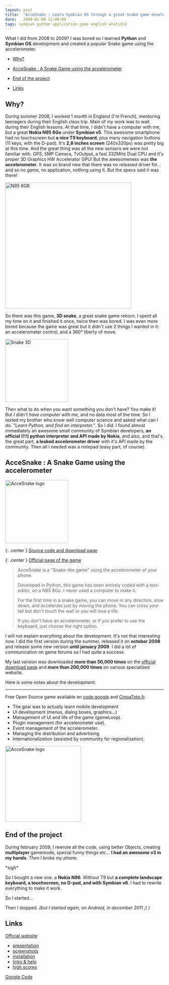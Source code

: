 ```yaml
---
layout: post
title:  "AcceSnake : Learn Symbian OS through a great Snake game development"
date:   2009-01-09 12:00:00
tags: symbian python application game english whatidid
---
```

What I did from 2008 to 2009? I was bored so I learned **Python** and **Symbian OS** development and created a popular Snake game using the accelerometer.

- [Why?][1]
- [AcceSnake : A Snake Game using the accelerometer][2]
- [End of the project][3]
- [Links][4]

    [1]: #why-1
    [2]: #accesnake-2
    [3]: #end-3
    [4]: #links-4

<a name="why-1" />

Why?
----

During summer 2008, I worked 1 month in England (I'm French), mentoring teenagers during their English class trip. Main of my work was to wait during their English lessons. At that time, I didn't have a computer with me, but a great **Nokia N95 8Go** under **Symbian v5**. This awesome smartphone had no touchscreen but **a nice T9 keyboard**, plus many navigation buttons (11 keys, with the D-pad). It's **2,8 inches screen** (240x320px) was pretty big at this time. And the great thing was all the new sensors we were not familiar with. GPS, 5MP Camera, TvOutput, a fast 332MHz Dual CPU and it's proper 3D Graphics HW Accelerator GPU! But the awesomeness was **the accelerometer**. It was so brand new that there was no released driver for... and so no game, no application, nothing using it. But the specs said it was there!

<img src="{{ site.url }}/assets/images/accesnake_n958gb.jpg" alt="N95 8GB" style="width: 400px; margin-left: auto; margin-right: auto"/>

So there was this game, **3D snake**, a great snake game reborn. I spent all my time on it and finished it once, twice then was bored. I was even more bored because the game was great but it didn't use 2 things I wanted in it: an accelerometer control, and a 360° liberty of move.

<img src="{{ site.url }}/assets/images/accesnake_snake3d.jpg" alt="Snake 3D" style="width: 200px; margin-left: auto; margin-right: auto"/>

Then what to do when you want something you don't have? You make it! But *I didn't have computer with me*, and no data most of the time. So I texted my brother who know well computer science and asked what can I do. *"Learn Python, and find an interpreter."*. So I did. I found almost immediately an awesome small community of Symbian developers, **an official (!!!) python interpreter and API made by Nokia**, and also, and that's the great part, **a leaked accelerometer driver** with it's API made by the community. Then all I needed was a notepad (easy part, of course).

<a name="accesnake-2" />

AcceSnake : A Snake Game using the accelerometer
------------------------------------------------

<img src="{{ site.url }}/assets/images/accesnake_logo.png" alt="AcceSnake logo" style="width: 200px; margin-left: auto; margin-right: auto"/>

{: .center }
[Source code and download page](https://code.google.com/p/accesnake/downloads/list)

{: .center }
[Official page of the game](http://cmoatoto.fr/accesnake.html)

> AcceSnake is a "Snake-like game" using the accelerometer of your phone.
>
> Developed in Python, this game has been entirely coded with a text-editor, on a N95 8Go. I never used a computer to make it.
>
> For the first time in a snake game, you can move in any direction, slow down, and accelerate just by moving the phone. You can cross your tail but don't touch the wall or you will lose a life.
>
> If you don't have an accelerometer, or if you prefer to use the keyboard, just choose the right option.

I will not explain everything about the development. It's not that interesting now. I did the first version during the summer, released it on **october 2008** and release some new version **until january 2009**. I did a lot of communication on game forums so I had quite a success. 

My last version was downloaded **more than 50,000 times** on the [official download page](https://code.google.com/p/accesnake/downloads/list) and **more than 200,000 times** on various specialized website.

Here is some notes about the development:

---------
Free Open Source game available on [code.google](https://code.google.com/p/accesnake) and [CmoaToto.fr](cmoatoto.fr/accesnake).

- The goal was to actually learn mobile development
- UI development (menus, dialog boxes, graphics...)
- Management of UI and life of the game (gameLoop).
- Plugin management (for accelerometer use).
- Event management of the accelerometer.
- Managing the distribution and advertising.
- Internationalization (assisted by community for regionalization).

<img src="{{ site.url }}/assets/images/accesnake_screenshot.png" alt="AcceSnake logo" style="width: 240px; margin-left: auto; margin-right: auto"/>

<a name="end-3" />

End of the project
------------------

During february 2009, I rewrote all the code, using better Objects, creating **multiplayer** gamemode, special funny things etc... **I had an awesome v3 in my hands**. *Then I broke my phone*.

\*sigh\*

So I bought a new one. a **Nokia N96**. Without T9 but **a complete landscape keyboard, a touchscreen, no D-pad, and with Symbian v6**. I had to rewrite everything to make it work.

So I started...

Then I stopped. *(but I started again, on Android, in december 2011 ;) )*

<a name="links-4" />

Links
-----

[Official website](http://cmoatoto.fr/accesnake.html)

- [presentation](http://cmoatoto.fr/presentation.html)
- [screenshots](http://cmoatoto.fr/screenshot.html)
- [installation](http://cmoatoto.fr/installation.html)
- [links & help](http://cmoatoto.fr/links.html)
- [high scores](http://cmoatoto.fr/highscore.php)

[Google Code](https://code.google.com/p/accesnake)

